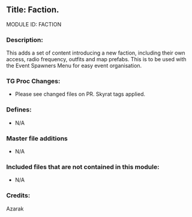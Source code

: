## Title: Faction.

MODULE ID: FACTION

### Description:

This adds a set of content introducing a new faction, including their own access, radio frequency, outfits and map prefabs. This is to be used with the Event Spawners Menu for easy event organisation.

### TG Proc Changes:

- Please see changed files on PR. Skyrat tags applied.

### Defines:

- N/A

### Master file additions

- N/A

### Included files that are not contained in this module:

- N/A


### Credits:
Azarak
